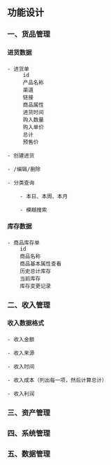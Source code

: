 <!--
 * @Author: yuncheng
 * @Date: 2020-06-09 15:29:51
 * @LastEditors: yuncheng
 * @LastEditTime: 2020-06-12 10:19:34
 * @FilePath: /my_workStation_web/doc/功能设计.md
--> 
## 功能设计

### 一、货品管理

#### 进货数据

    - 进货单
         id  
         产品名称
         渠道
         链接
         商品属性
         进货时间
         购入数量
         购入单价
         总计
         预售价

    - 创建进货

    - /编辑/删除

    - 分类查询

        - 本日、本周、本月

        - 模糊搜索


#### 库存数据

    - 商品库存单
        id
        商品名称
        商品基本属性查看
        历史总计库存
        当前库存
        库存变更记录


### 二、收入管理

#### 收入数据格式

    - 收入金额
    
    - 收入来源

    - 收入时间

    - 收入成本（列出每一项，然后计算总计）

    - 收入利润

### 三、资产管理

### 四、系统管理

### 五、数据管理